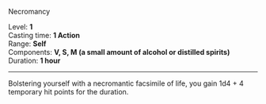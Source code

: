 Necromancy

Level: **1**   
Casting time: **1 Action**   
Range: **Self**   
Components: **V, S, M (a small amount of alcohol or distilled spirits)**   
Duration: **1 hour**   

---

Bolstering yourself with a necromantic facsimile of life, you gain 1d4 + 4 temporary hit points for the duration.